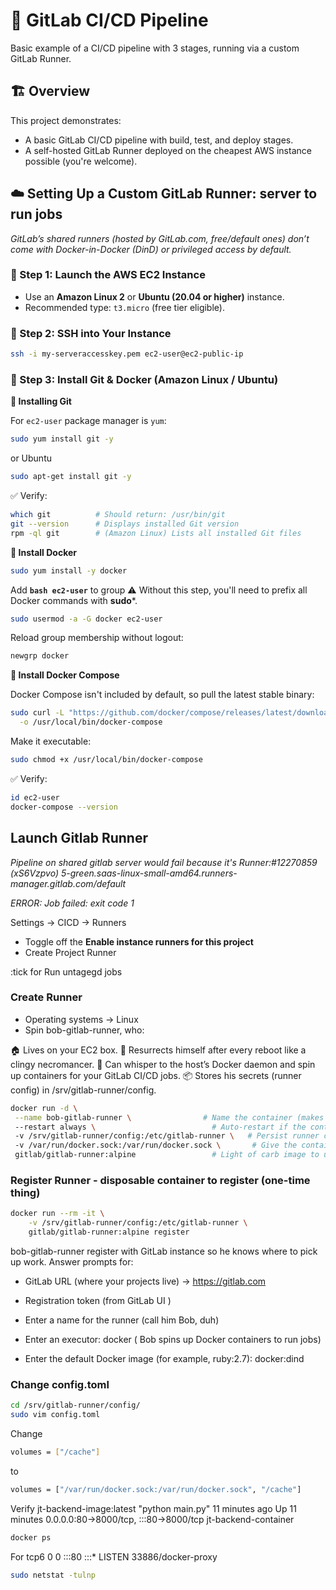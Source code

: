 # 🚀 GitLab CI/CD Pipeline 

Basic example of a CI/CD pipeline with 3 stages, running via a custom GitLab Runner.


## 🏗️ Overview

This project demonstrates:
- A basic GitLab CI/CD pipeline with build, test, and deploy stages.
- A self-hosted GitLab Runner deployed on the cheapest AWS instance possible (you're welcome).

## 


## ☁️ Setting Up a Custom GitLab Runner: server to run jobs
*GitLab’s shared runners (hosted by GitLab.com, free/default ones) don’t come with Docker-in-Docker (DinD) or privileged access by default.*

### 💸 Step 1: Launch the AWS EC2 Instance

- Use an **Amazon Linux 2** or **Ubuntu (20.04 or higher)** instance.
- Recommended type: `t3.micro` (free tier eligible).

### 🔐 Step 2: SSH into Your Instance

```bash
ssh -i my-serveraccesskey.pem ec2-user@ec2-public-ip
```

### 🐧 Step 3: Install Git & Docker (Amazon Linux / Ubuntu)

**🧰 Installing Git**

For  `ec2-user` package manager is `yum`:

```bash
sudo yum install git -y
```
or Ubuntu
```bash
sudo apt-get install git -y
```
✅ Verify:
```bash
which git          # Should return: /usr/bin/git
git --version      # Displays installed Git version
rpm -ql git        # (Amazon Linux) Lists all installed Git files
```

**🐳 Install Docker**
```bash
sudo yum install -y docker
```
Add **```bash ec2-user```** to group ⚠️ Without this step, you'll need to prefix all Docker commands with **sudo***.

```bash
sudo usermod -a -G docker ec2-user
```
Reload group membership without logout:
```bash
newgrp docker
```

**🐳 Install Docker Compose**

Docker Compose isn't included by default, so pull the latest stable binary:

```bash
sudo curl -L "https://github.com/docker/compose/releases/latest/download/docker-compose-$(uname -s)-$(uname -m)" \
  -o /usr/local/bin/docker-compose
  ```
Make it executable:
```bash
sudo chmod +x /usr/local/bin/docker-compose
```

✅ Verify:
```bash
id ec2-user  
docker-compose --version
```

## Launch Gitlab Runner
*Pipeline on shared gitlab server would fail because it's Runner:#12270859 (xS6Vzpvo) 5-green.saas-linux-small-amd64.runners-manager.gitlab.com/default* 

*ERROR: Job failed: exit code 1* 


Settings -> CICD -> Runners 
 - Toggle off the **Enable instance runners for this project**
 - Create Project Runner

 :tick for Run untagegd jobs

 ### Create Runner
 * Operating systems ->  Linux 
 * Spin  bob-gitlab-runner, who:

  🏠 Lives on your EC2 box.
  🔁 Resurrects himself after every reboot like a clingy necromancer.
  🐳 Can whisper to the host’s Docker daemon and spin up containers for your GitLab CI/CD jobs.
  📦 Stores his secrets (runner config) in /srv/gitlab-runner/config.

 ```bash
 docker run -d \
  --name bob-gitlab-runner \                # Name the container (makes it easier to restart/kill)
  --restart always \                          # Auto-restart if the container or EC2 instance restarts
  -v /srv/gitlab-runner/config:/etc/gitlab-runner \   # Persist runner config on host
  -v /var/run/docker.sock:/var/run/docker.sock \       # Give the container access to Docker on the host
  gitlab/gitlab-runner:alpine                 # Light of carb image to use
```
### Register Runner - disposable container to register (one-time thing)
```bash
docker run --rm -it \
    -v /srv/gitlab-runner/config:/etc/gitlab-runner \
    gitlab/gitlab-runner:alpine register
  ```

 bob-gitlab-runner register with GitLab instance so he knows where to pick up work.
Answer prompts for:

* GitLab URL (where your projects live) -> https://gitlab.com

* Registration token (from GitLab UI )

* Enter a name for the runner (call him Bob, duh)
* Enter an executor: docker ( Bob spins up Docker containers to run jobs)
* Enter the default Docker image (for example, ruby:2.7): docker:dind



### Change config.toml 
```bash
cd /srv/gitlab-runner/config/
sudo vim config.toml
```
Change 
```bash 
volumes = ["/cache"]
```
to
```bash 
volumes = ["/var/run/docker.sock:/var/run/docker.sock", "/cache"]
```

Verify 
  jt-backend-image:latest       "python main.py"         11 minutes ago   Up 11 minutes   0.0.0.0:80->8000/tcp, :::80->8000/tcp   jt-backend-container

```bash
docker ps 
```
For tcp6       0      0 :::80                   :::*                    LISTEN      33886/docker-proxy  

```bash
sudo netstat -tulnp
```

